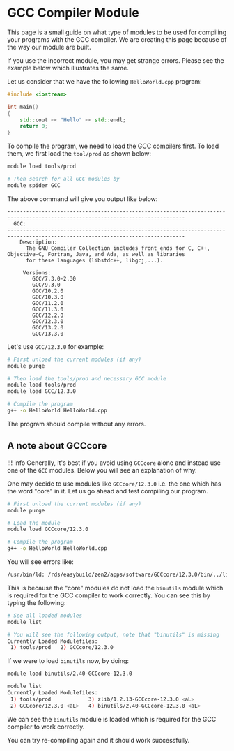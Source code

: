 # GCC Compiler Module

This page is a small guide on what type of modules to be used for compiling your programs with the GCC compiler. We are creating this page because of the way our module are built.

If you use the incorrect module, you may get strange errors. Please see the example below which illustrates the same.

Let us consider that we have the following `HelloWorld.cpp` program:

```cpp
#include <iostream>

int main()
{
    std::cout << "Hello" << std::endl;
    return 0;
}
```

To compile the program, we need to load the GCC compilers first. To load them, we first load the `tool/prod` as shown below:

```bash
module load tools/prod

# Then search for all GCC modules by
module spider GCC
```

The above command will give you output like below:

```text
-------------------------------------------------------------------------------------------------------------------------------    
  GCC:
-------------------------------------------------------------------------------------------------------------------------------    
    Description:
      The GNU Compiler Collection includes front ends for C, C++, Objective-C, Fortran, Java, and Ada, as well as libraries        
      for these languages (libstdc++, libgcj,...).

     Versions:
        GCC/7.3.0-2.30
        GCC/9.3.0
        GCC/10.2.0
        GCC/10.3.0
        GCC/11.2.0
        GCC/11.3.0
        GCC/12.2.0
        GCC/12.3.0
        GCC/13.2.0
        GCC/13.3.0
```

Let's use `GCC/12.3.0` for example:

```bash
# First unload the current modules (if any)
module purge

# Then load the tools/prod and necessary GCC module
module load tools/prod
module load GCC/12.3.0

# Compile the program
g++ -o HelloWorld HelloWorld.cpp
```

The program should compile without any errors.

## A note about GCCcore
!!! info
	Generally, it's best if you avoid using `GCCcore` alone and instead use one of the `GCC` modules. Below you will see an explanation of why.

One may decide to use modules like `GCCcore/12.3.0` i.e. the one which has the word "core" in it. Let us go ahead and test compiling our program.

```bash
# First unload the current modules (if any)
module purge

# Load the module
module load GCCcore/12.3.0

# Compile the program
g++ -o HelloWorld HelloWorld.cpp
```

You will see errors like:

```bash
/usr/bin/ld: /rds/easybuild/zen2/apps/software/GCCcore/12.3.0/bin/../lib/gcc/x86_64-pc-linux-gnu/12.3.0/libgcc.a(_muldi3.o): unable to initialize decompress status for section .debug_info
```

This is because the "core" modules do not load the `binutils` module which is required for the GCC compiler to work correctly. You can see this by typing the following:

```bash
# See all loaded modules
module list

# You will see the following output, note that "binutils" is missing
Currently Loaded Modulefiles:
 1) tools/prod   2) GCCcore/12.3.0 
```

If we were to load `binutils` now, by doing:
```bash
module load binutils/2.40-GCCcore-12.3.0

module list
Currently Loaded Modulefiles:
 1) tools/prod            3) zlib/1.2.13-GCCcore-12.3.0 <aL>    
 2) GCCcore/12.3.0 <aL>   4) binutils/2.40-GCCcore-12.3.0 <aL>
```

We can see the `binutils` module is loaded which is required for the GCC compiler to work correctly.

You can try re-compiling again and it should work successfully.
